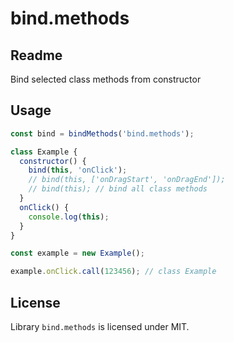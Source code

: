 # bind.methods

## Readme

Bind selected class methods from constructor

## Usage

```javascript
const bind = bindMethods('bind.methods');

class Example {
  constructor() {
    bind(this, 'onClick');
    // bind(this, ['onDragStart', 'onDragEnd']);
    // bind(this); // bind all class methods
  }
  onClick() {
    console.log(this);
  }
}

const example = new Example();

example.onClick.call(123456); // class Example
```

## License

Library `bind.methods` is licensed under MIT.